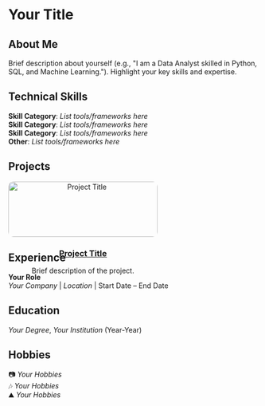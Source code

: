 # Your Title 

## About Me
Brief description about yourself (e.g., "I am a Data Analyst skilled in Python, SQL, and Machine Learning."). Highlight your key skills and expertise.

## Technical Skills
**Skill Category**: *List tools/frameworks here*\
**Skill Category**: *List tools/frameworks here*\
**Skill Category**: *List tools/frameworks here*\
**Other**: *List tools/frameworks here*

## Projects
<div style="display: flex; flex-wrap: wrap; gap: 20px;">

<!-- Project 1 -->
<div style="flex: 1 1 300px; max-width: 300px; text-align: center;">
  <a href="LINK_TO_PROJECT" target="_blank">
    <img src="LINK_TO_IMAGE" alt="Project Title" style="width: 100%; border-radius: 10px;">
    <h3>Project Title</h3>
  </a>
  <p>Brief description of the project.</p>
</div>

<!-- Repeat for additional projects -->

</div>

## Experience
**Your Role**\
*Your Company* | *Location* | Start Date – End Date  

<!-- Repeat for additional roles -->

## Education
*Your Degree*, *Your Institution* (Year-Year)

## Hobbies
📷 *Your Hobbies*\
🎶 *Your Hobbies*\
⛰️ *Your Hobbies*
